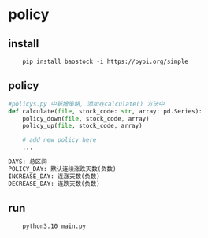 # policy

## install
```shell
    pip install baostock -i https://pypi.org/simple 
```


## policy
```python
#policys.py 中新增策略, 添加在calculate() 方法中
def calculate(file, stock_code: str, array: pd.Series):
    policy_down(file, stock_code, array)
    policy_up(file, stock_code, array)

    # add new policy here
    ...

DAYS: 总区间
POLICY_DAY: 默认连续涨跌天数(负数)
INCREASE_DAY: 连涨天数(负数)
DECREASE_DAY: 连跌天数(负数)
```


## run
```shell
    python3.10 main.py
```